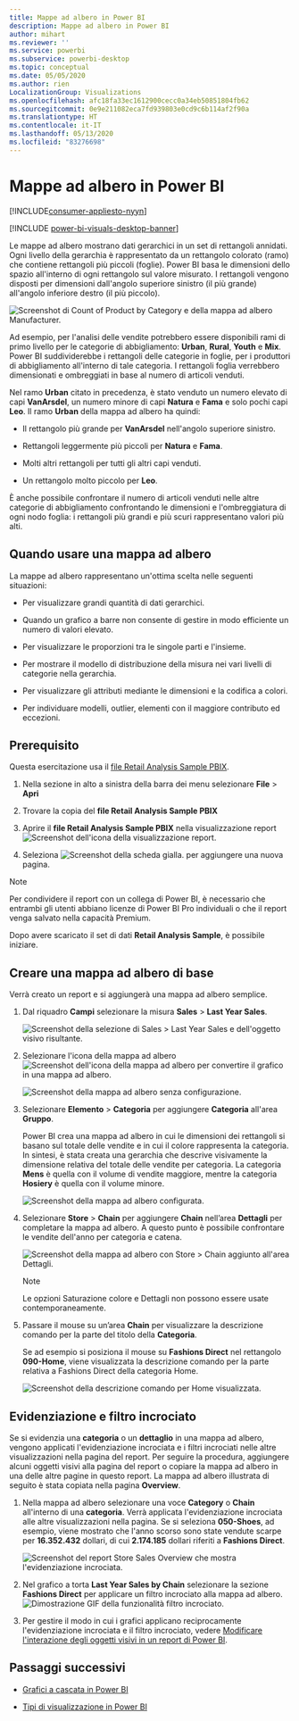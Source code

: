 ```yaml
---
title: Mappe ad albero in Power BI
description: Mappe ad albero in Power BI
author: mihart
ms.reviewer: ''
ms.service: powerbi
ms.subservice: powerbi-desktop
ms.topic: conceptual
ms.date: 05/05/2020
ms.author: rien
LocalizationGroup: Visualizations
ms.openlocfilehash: afc18fa33ec1612900cecc0a34eb50851804fb62
ms.sourcegitcommit: 0e9e211082eca7fd939803e0cd9c6b114af2f90a
ms.translationtype: HT
ms.contentlocale: it-IT
ms.lasthandoff: 05/13/2020
ms.locfileid: "83276698"
---
```

# <a name="treemaps-in-power-bi"></a>Mappe ad albero in Power BI

[!INCLUDE[consumer-appliesto-nyyn](../includes/consumer-appliesto-nyyn.md)]

[!INCLUDE [power-bi-visuals-desktop-banner](../includes/power-bi-visuals-desktop-banner.md)]

Le mappe ad albero mostrano dati gerarchici in un set di rettangoli annidati. Ogni livello della gerarchia è rappresentato da un rettangolo colorato (ramo) che contiene rettangoli più piccoli (foglie). Power BI basa le dimensioni dello spazio all'interno di ogni rettangolo sul valore misurato. I rettangoli vengono disposti per dimensioni dall'angolo superiore sinistro (il più grande) all'angolo inferiore destro (il più piccolo).

![Screenshot di Count of Product by Category e della mappa ad albero Manufacturer.](media/power-bi-visualization-treemaps/pbi-nancy-viz-treemap.png)

Ad esempio, per l'analisi delle vendite potrebbero essere disponibili rami di primo livello per le categorie di abbigliamento: **Urban**, **Rural**, **Youth** e **Mix**. Power BI suddividerebbe i rettangoli delle categorie in foglie, per i produttori di abbigliamento all'interno di tale categoria. I rettangoli foglia verrebbero dimensionati e ombreggiati in base al numero di articoli venduti.

Nel ramo **Urban** citato in precedenza, è stato venduto un numero elevato di capi **VanArsdel**, un numero minore di capi **Natura** e **Fama** e solo pochi capi **Leo**. Il ramo **Urban** della mappa ad albero ha quindi:

* Il rettangolo più grande per **VanArsdel** nell'angolo superiore sinistro.

* Rettangoli leggermente più piccoli per **Natura** e **Fama**.

* Molti altri rettangoli per tutti gli altri capi venduti.

* Un rettangolo molto piccolo per **Leo**.

È anche possibile confrontare il numero di articoli venduti nelle altre categorie di abbigliamento confrontando le dimensioni e l'ombreggiatura di ogni nodo foglia: i rettangoli più grandi e più scuri rappresentano valori più alti.


## <a name="when-to-use-a-treemap"></a>Quando usare una mappa ad albero

La mappe ad albero rappresentano un'ottima scelta nelle seguenti situazioni:

* Per visualizzare grandi quantità di dati gerarchici.

* Quando un grafico a barre non consente di gestire in modo efficiente un numero di valori elevato.

* Per visualizzare le proporzioni tra le singole parti e l'insieme.

* Per mostrare il modello di distribuzione della misura nei vari livelli di categorie nella gerarchia.

* Per visualizzare gli attributi mediante le dimensioni e la codifica a colori.

* Per individuare modelli, outlier, elementi con il maggiore contributo ed eccezioni.

## <a name="prerequisite"></a>Prerequisito

Questa esercitazione usa il [file Retail Analysis Sample PBIX](https://download.microsoft.com/download/9/6/D/96DDC2FF-2568-491D-AAFA-AFDD6F763AE3/Retail%20Analysis%20Sample%20PBIX.pbix).

1. Nella sezione in alto a sinistra della barra dei menu selezionare **File** > **Apri**
   
2. Trovare la copia del **file Retail Analysis Sample PBIX**

1. Aprire il **file Retail Analysis Sample PBIX** nella visualizzazione report ![Screenshot dell'icona della visualizzazione report](media/power-bi-visualization-kpi/power-bi-report-view.png).

1. Seleziona ![Screenshot della scheda gialla.](media/power-bi-visualization-kpi/power-bi-yellow-tab.png) per aggiungere una nuova pagina.

> [!NOTE]
> Per condividere il report con un collega di Power BI, è necessario che entrambi gli utenti abbiano licenze di Power BI Pro individuali o che il report venga salvato nella capacità Premium.    



Dopo avere scaricato il set di dati **Retail Analysis Sample**, è possibile iniziare.

## <a name="create-a-basic-treemap"></a>Creare una mappa ad albero di base

Verrà creato un report e si aggiungerà una mappa ad albero semplice.


1. Dal riquadro **Campi** selezionare la misura **Sales** > **Last Year Sales**.

   ![Screenshot della selezione di Sales > Last Year Sales e dell'oggetto visivo risultante.](media/power-bi-visualization-treemaps/treemapfirstvalue-new.png)

1. Selezionare l'icona della mappa ad albero ![Screenshot dell'icona della mappa ad albero](media/power-bi-visualization-treemaps/power-bi-treemap-icon.png) per convertire il grafico in una mappa ad albero.

   ![Screenshot della mappa ad albero senza configurazione.](media/power-bi-visualization-treemaps/treemapconvertto-new.png)

1. Selezionare **Elemento** > **Categoria** per aggiungere **Categoria** all'area **Gruppo**.

    Power BI crea una mappa ad albero in cui le dimensioni dei rettangoli si basano sul totale delle vendite e in cui il colore rappresenta la categoria. In sintesi, è stata creata una gerarchia che descrive visivamente la dimensione relativa del totale delle vendite per categoria. La categoria **Mens** è quella con il volume di vendite maggiore, mentre la categoria **Hosiery** è quella con il volume minore.

    ![Screenshot della mappa ad albero configurata.](media/power-bi-visualization-treemaps/power-bi-complete.png)

1. Selezionare **Store** > **Chain** per aggiungere **Chain** nell’area **Dettagli** per completare la mappa ad albero. A questo punto è possibile confrontare le vendite dell'anno per categoria e catena.

   ![Screenshot della mappa ad albero con Store > Chain aggiunto all'area Dettagli.](media/power-bi-visualization-treemaps/power-bi-details.png)

   > [!NOTE]
   > Le opzioni Saturazione colore e Dettagli non possono essere usate contemporaneamente.

1. Passare il mouse su un’area **Chain** per visualizzare la descrizione comando per la parte del titolo della **Categoria**.

    Se ad esempio si posiziona il mouse su **Fashions Direct** nel rettangolo **090-Home**, viene visualizzata la descrizione comando per la parte relativa a Fashions Direct della categoria Home.

   ![Screenshot della descrizione comando per Home visualizzata.](media/power-bi-visualization-treemaps/treemaphoverdetail-new.png)


## <a name="highlighting-and-cross-filtering"></a>Evidenziazione e filtro incrociato

Se si evidenzia una **categoria** o un **dettaglio** in una mappa ad albero, vengono applicati l'evidenziazione incrociata e i filtri incrociati nelle altre visualizzazioni nella pagina del report. Per seguire la procedura, aggiungere alcuni oggetti visivi alla pagina del report o copiare la mappa ad albero in una delle altre pagine in questo report. La mappa ad albero illustrata di seguito è stata copiata nella pagina **Overview**. 

1. Nella mappa ad albero selezionare una voce **Category** o **Chain** all'interno di una **categoria**. Verrà applicata l'evidenziazione incrociata alle altre visualizzazioni nella pagina. Se si seleziona **050-Shoes**, ad esempio, viene mostrato che l'anno scorso sono state vendute scarpe per **16.352.432** dollari, di cui **2.174.185** dollari riferiti a **Fashions Direct**.

   ![Screenshot del report Store Sales Overview che mostra l'evidenziazione incrociata.](media/power-bi-visualization-treemaps/treemaphiliting.png)

1. Nel grafico a torta **Last Year Sales by Chain** selezionare la sezione **Fashions Direct** per applicare un filtro incrociato alla mappa ad albero.
   ![Dimostrazione GIF della funzionalità filtro incrociato.](media/power-bi-visualization-treemaps/treemapnoowl.gif)

1. Per gestire il modo in cui i grafici applicano reciprocamente l'evidenziazione incrociata e il filtro incrociato, vedere [Modificare l'interazione degli oggetti visivi in un report di Power BI](../create-reports/service-reports-visual-interactions.md).

## <a name="next-steps"></a>Passaggi successivi

* [Grafici a cascata in Power BI](power-bi-visualization-waterfall-charts.md)

* [Tipi di visualizzazione in Power BI](power-bi-visualization-types-for-reports-and-q-and-a.md)

